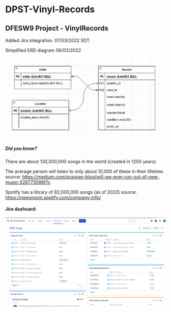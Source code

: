 # DPST-Vinyl-Records
## DFESW9 Project - VinylRecords

Added Jira integration. 07/03/2022 SDT.

Simplified ERD diagram 08/03/2022

![ERD diagram][simple]

[simple]:./QA-DPST-Vinyl-Records-simp.png

##### Did you know?
There are about 130,000,000 songs in the world (created in 1200 years)

The average person will listen to only about 10,000 of these in their lifetime. source: https://medium.com/pragyan-blog/will-we-ever-run-out-of-new-music-526773566f7c

Spotify has a library of 82,000,000 songs (as of 2022) source: https://newsroom.spotify.com/company-info/



#### Jira dashoard:
![Jira-dash2][Jira2]

[Jira2]:./QA-project-Jira-dashboard2.png

